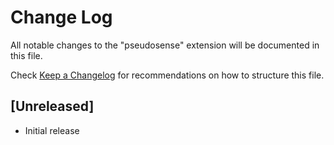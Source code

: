 # Change Log

All notable changes to the "pseudosense" extension will be documented in this file.

Check [Keep a Changelog](http://keepachangelog.com/) for recommendations on how to structure this file.

## [Unreleased]

- Initial release